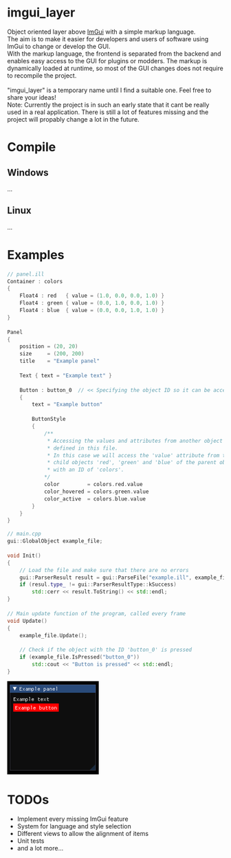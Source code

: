 # imgui_layer
Object oriented layer above [ImGui](https://github.com/ocornut/imgui) with a simple markup language. <br/> The aim is to make it easier for developers and users of software using ImGui to change or develop the GUI. <br/>
With the markup language, the frontend is separated from the backend and enables easy access to the GUI for plugins or modders.
The markup is dynamically loaded at runtime, so most of the GUI changes does not require to recompile the project.<br/><br/>
"imgui_layer" is a temporary name until I find a suitable one. Feel free to share your ideas! <br/>
Note: Currently the project is in such an early state that it cant be really used in a real application. There is still a lot of features missing and the project will propably change a lot in the future.
# Compile
## Windows
...
## Linux
...
# Examples
```cpp
// panel.ill
Container : colors
{
    Float4 : red   { value = (1.0, 0.0, 0.0, 1.0) }
    Float4 : green { value = (0.0, 1.0, 0.0, 1.0) }
    Float4 : blue  { value = (0.0, 0.0, 1.0, 1.0) }
}

Panel
{
    position = (20, 20)
    size     = (200, 200)
    title    = "Example panel"

    Text { text = "Example text" }

    Button : button_0  // << Specifying the object ID so it can be accessed from the backend
    {
        text = "Example button"

        ButtonStyle
        {
            /**
             * Accessing the values and attributes from another object
             * defined in this file.
             * In this case we will access the 'value' attribute from the
             * child objects 'red', 'green' and 'blue' of the parent object
             * with an ID of 'colors'.
            */
            color         = colors.red.value
            color_hovered = colors.green.value
            color_active  = colors.blue.value
        }
    }
}
```
```cpp
// main.cpp
gui::GlobalObject example_file;

void Init()
{
    // Load the file and make sure that there are no errors
    gui::ParserResult result = gui::ParseFile("example.ill", example_file);
    if (resul.type_ != gui::ParserResultType::kSuccess)
        std::cerr << result.ToString() << std::endl;
}

// Main update function of the program, called every frame
void Update()
{
    example_file.Update();

    // Check if the object with the ID 'button_0' is pressed
    if (example_file.IsPressed("button_0"))
        std::cout << "Button is pressed" << std::endl;
}
```
![ExampleImage](doc/img/readme_example_0.png)
# TODOs
- Implement every missing ImGui feature
- System for language and style selection
- Different views to allow the alignment of items
- Unit tests
- and a lot more...
